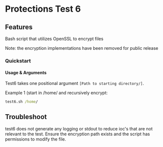 ﻿# Protections Test 6

## Features

Bash script that utilizes OpenSSL to encrypt files

Note: the encryption implementations have been removed for public release

### Quickstart

#### Usage & Arguments

Test6 takes one positional argument `[Path to starting directory/]`.

Example 1 (start in /home/ and recursively encrypt:

```cmd
test6.sh /home/
```

## Troubleshoot

test6 does not generate any logging or stdout to reduce ioc's that are not relevant to the test.
Ensure the encryption path exists and the script has permissions to modify the file.
